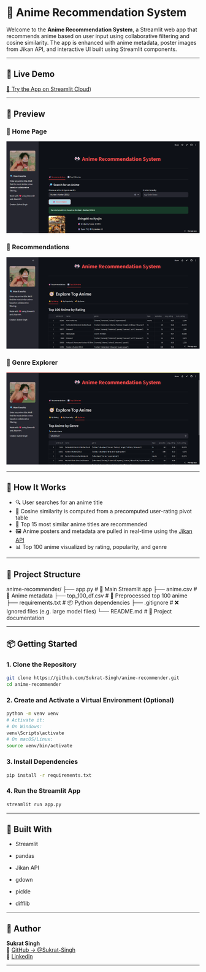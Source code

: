 # 🎌 Anime Recommendation System

Welcome to the **Anime Recommendation System**, a Streamlit web app that recommends anime based on user input using collaborative filtering and cosine similarity. The app is enhanced with anime metadata, poster images from Jikan API, and interactive UI built using Streamlit components.

---

## 🚀 Live Demo

[🔗 Try the App on Streamlit Cloud](https://anime-recommender-cfy73atsxeadyjygatppdi.streamlit.app/)) 

---

## 📸 Preview

### 🔹 Home Page
![Home](images/Screenshot-1.png)

### 🔹 Recommendations
![Recommendations](images/Screenshot-2.png)

### 🔹 Genre Explorer
![Genre](images/Screenshot-3.png)

---

## 🧠 How It Works

- 🔍 User searches for an anime title
- 🧮 Cosine similarity is computed from a precomputed user-rating pivot table
- 🎯 Top 15 most similar anime titles are recommended
- 🖼️ Anime posters and metadata are pulled in real-time using the [Jikan API](https://jikan.moe/)
- 📊 Top 100 anime visualized by rating, popularity, and genre

---

## 📁 Project Structure

anime-recommender/
├── app.py # 🎯 Main Streamlit app
├── anime.csv # 📄 Anime metadata
├── top_100_df.csv # 📄 Preprocessed top 100 anime
├── requirements.txt # 📦 Python dependencies
├── .gitignore # ❌ Ignored files (e.g. large model files)
└── README.md # 📘 Project documentation


---

## 📦 Getting Started

### 1. Clone the Repository
```bash
git clone https://github.com/Sukrat-Singh/anime-recommender.git
cd anime-recommender
```

### 2. Create and Activate a Virtual Environment (Optional)
```bash
python -m venv venv
# Activate it:
# On Windows:
venv\Scripts\activate
# On macOS/Linux:
source venv/bin/activate
```

### 3. Install Dependencies
```bash
pip install -r requirements.txt
```

### 4. Run the Streamlit App
```bash
streamlit run app.py
```
---

## 🔧 Built With
 - Streamlit

 - pandas

 - Jikan API

 - gdown

 - pickle

 - difflib

---

## 👤 Author

**Sukrat Singh**  
📂 [GitHub → @Sukrat-Singh](https://github.com/Sukrat-Singh)  
🔗 [LinkedIn](www.linkedin.com/in/sukratsingh)

---
